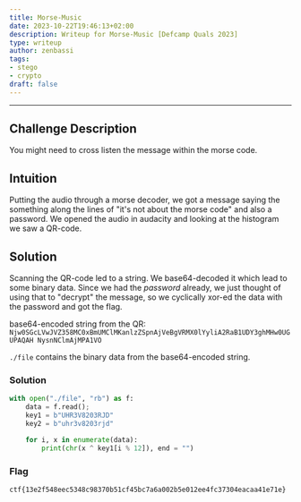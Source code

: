 ```yaml
---
title: Morse-Music
date: 2023-10-22T19:46:13+02:00
description: Writeup for Morse-Music [Defcamp Quals 2023]
type: writeup
author: zenbassi
tags:
- stego
- crypto
draft: false
---
```

___

## Challenge Description

You might need to cross listen the message within the morse code.

## Intuition

Putting the audio through a morse decoder, we got a message saying the something along the lines of "it's not about the morse code" and also a password. We opened the audio in audacity and looking at the histogram we saw a QR-code.

## Solution

Scanning the QR-code led to a string. We base64-decoded it which
lead to some binary data. Since we had the _password_ already, we
just thought of using that to "decrypt" the message, so we
cyclically xor-ed the data with the password and got the flag.

base64-encoded string from the QR: `Njw0SGcLVwJVZ358MC0xBmUMClMKanlzZSpnAjVeBgVRMX0lYyliA2RaB1UDY3ghMHw0UGUPAQAH
NysnNClmAjMPA1VO`

`./file` contains the binary data from the base64-encoded string.

### Solution

```py
with open("./file", "rb") as f:
    data = f.read();
    key1 = b"UHR3V8203RJD"
    key2 = b"uhr3v8203rjd"

    for i, x in enumerate(data):
        print(chr(x ^ key1[i % 12]), end = "")
```

### Flag

`ctf{13e2f548eec5348c98370b51cf45bc7a6a002b5e012ee4fc37304eacaa41e71e}`
